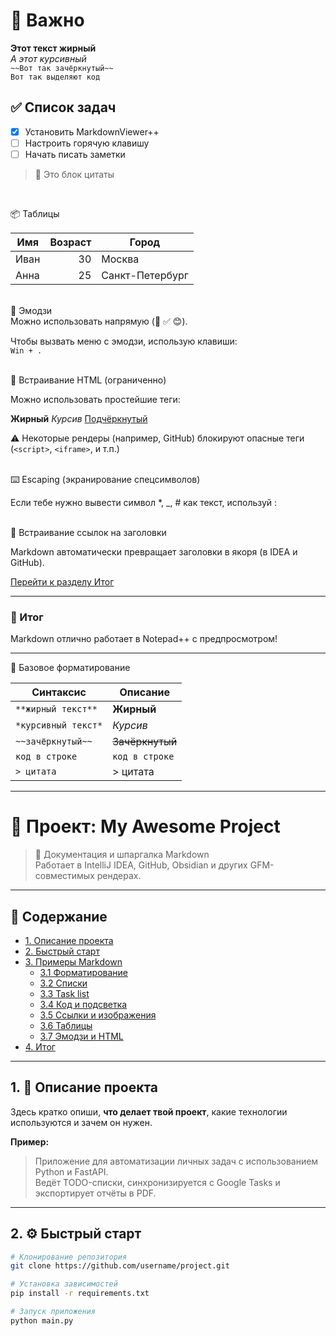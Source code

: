 # 📌 Важно

**Этот текст жирный**  
*А этот курсивный*  
`~~Вот так зачёркнутый~~`  
`Вот так выделяют код`

## ✅ Список задач

- [x] Установить MarkdownViewer++
- [ ] Настроить горячую клавишу
- [ ] Начать писать заметки

> 💬 Это блок цитаты

<br>

📦 Таблицы

| Имя     | Возраст | Город      |
|---------|--------:|------------|
| Иван    |     30  | Москва     |
| Анна    |     25  | Санкт-Петербург |

<br>
🔣 Эмодзи<br>
Можно использовать напрямую (📌 ✅ 😊).

Чтобы вызвать меню с эмодзи, использую клавиши:  
`Win + .`

<br>
🧩 Встраивание HTML (ограниченно)

Можно использовать простейшие теги:

<b>Жирный</b> <i>Курсив</i> <u>Подчёркнутый</u>

⚠️ Некоторые рендеры (например, GitHub) блокируют опасные теги (`<script>`, `<iframe>`, и т.п.)

<br>
⌨️ Escaping (экранирование спецсимволов)

Если тебе нужно вывести символ *, _, # как текст, используй \:

<br>
🧭 Встраивание ссылок на заголовки

Markdown автоматически превращает заголовки в якоря (в IDEA и GitHub).

[Перейти к разделу Итог](#итог)


---

### 🎯 Итог

Markdown отлично работает в Notepad++ с предпросмотром!

---
📝 Базовое форматирование

| Синтаксис           | Описание        |
| ------------------- | --------------- |
| `**жирный текст**`  | **Жирный**      |
| `*курсивный текст*` | *Курсив*        |
| `~~зачёркнутый~~`   | ~~Зачёркнутый~~ |
| `код в строке`      | `код в строке`  |
| `> цитата`          | > цитата        |

---


# 🧭 Проект: My Awesome Project

> 📄 Документация и шпаргалка Markdown  
> Работает в IntelliJ IDEA, GitHub, Obsidian и других GFM-совместимых рендерах.

---

## 📑 Содержание
- [1. Описание проекта](#1-Описание-проекта)
- [2. Быстрый старт](#2-Быстрый-старт)
- [3. Примеры Markdown](#3-Примеры-markdown)
    - [3.1 Форматирование](#31-Форматирование)
    - [3.2 Списки](#32-Списки)
    - [3.3 Task list](#33-Task-list)
    - [3.4 Код и подсветка](#34-Код-и-подсветка)
    - [3.5 Ссылки и изображения](#35-ссылки-и-изображения)
    - [3.6 Таблицы](#36-таблицы)
    - [3.7 Эмодзи и HTML](#37-эмодзи-и-html)
- [4. Итог](#4-итог)

---

## 1. 🧩 Описание проекта

Здесь кратко опиши, **что делает твой проект**, какие технологии используются и зачем он нужен.

**Пример:**
> Приложение для автоматизации личных задач с использованием Python и FastAPI.  
> Ведёт TODO-списки, синхронизируется с Google Tasks и экспортирует отчёты в PDF.

---

## 2. ⚙️ Быстрый старт

```bash
# Клонирование репозитория
git clone https://github.com/username/project.git

# Установка зависимостей
pip install -r requirements.txt

# Запуск приложения
python main.py
